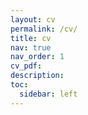 ```yaml
---
layout: cv
permalink: /cv/
title: cv
nav: true
nav_order: 1
cv_pdf: 
description: 
toc:
  sidebar: left
---
```

